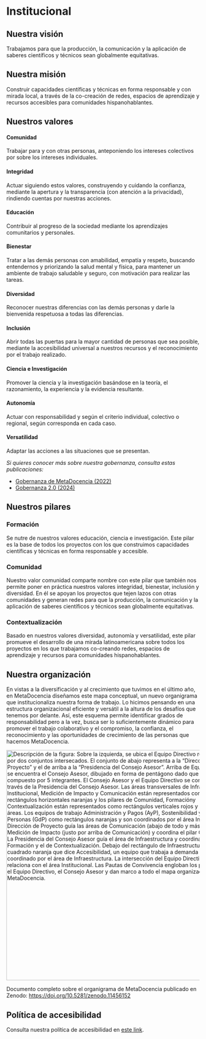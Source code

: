 # Institucional

## Nuestra visión 

Trabajamos para que la producción, la comunicación y la aplicación de saberes científicos y técnicos sean globalmente equitativas.

## Nuestra misión 

Construir capacidades científicas y técnicas en forma responsable y con mirada local, a través de la co-creación de redes, espacios de aprendizaje y recursos accesibles para comunidades hispanohablantes.

## Nuestros valores

#### Comunidad
Trabajar para y con otras personas, anteponiendo los intereses colectivos por sobre los intereses individuales.

#### Integridad
Actuar siguiendo estos valores, construyendo y cuidando la confianza, mediante la apertura y la transparencia (con atención a la privacidad), rindiendo cuentas por nuestras acciones.

#### Educación
Contribuir al progreso de la sociedad mediante los aprendizajes comunitarios y personales.

#### Bienestar
Tratar a las demás personas con amabilidad, empatía y respeto, buscando entendernos y priorizando la salud mental y física, para mantener un ambiente de trabajo saludable y seguro, con motivación para realizar las tareas.

#### Diversidad
Reconocer nuestras diferencias con las demás personas y darle la bienvenida respetuosa a todas las diferencias. 

#### Inclusión
Abrir todas las puertas para la mayor cantidad de personas que sea  posible, mediante la accesibilidad universal a nuestros recursos y el reconocimiento por el trabajo realizado.

#### Ciencia e Investigación
Promover la ciencia y la investigación basándose en la teoría, el  razonamiento, la experiencia y la evidencia resultante. 

#### Autonomía
Actuar con responsabilidad y según el criterio individual, colectivo o regional, según corresponda en cada caso.

#### Versatilidad
Adaptar las acciones a las situaciones que se presentan.

*Si quieres conocer más sobre nuestra gobernanza, consulta estas publicaciones:*
- [Gobernanza de MetaDocencia (2022)](https://zenodo.org/records/7398893)
- [Gobernanza 2.0 (2024)](https://zenodo.org/records/12522913)

## Nuestros pilares
### Formación
Se nutre de nuestros valores educación, ciencia e investigación. Este pilar es la base de todos los proyectos con los que construimos capacidades científicas y técnicas en forma responsable y accesible.

### Comunidad
Nuestro valor comunidad comparte nombre con este pilar que también nos permite poner en práctica nuestros valores integridad, bienestar, inclusión y diversidad. En él se apoyan los proyectos que tejen lazos con otras comunidades y generan redes para que la producción, la comunicación y la aplicación de saberes científicos y técnicos sean globalmente equitativas.

### Contextualización
Basado en nuestros valores diversidad, autonomía y versatilidad, este pilar promueve el desarrollo de una mirada latinoamericana sobre todos los proyectos en los que trabajamos co-creando redes, espacios de aprendizaje y recursos para comunidades hispanohablantes.

## Nuestra organización
En vistas a la diversificación y al crecimiento que tuvimos en el último año, en MetaDocencia diseñamos este mapa conceptual, un nuevo organigrama que institucionaliza nuestra forma de trabajo. Lo hicimos pensando en una estructura organizacional eficiente y versátil a la altura de los desafíos que tenemos por delante. Así, este esquema permite identificar grados de responsabilidad pero a la vez, busca ser lo suficientemente dinámico para promover el trabajo colaborativo y el compromiso, la confianza, el reconocimiento y las oportunidades de crecimiento de las personas que hacemos MetaDocencia. 

<img src="https://www.metadocencia.org/img/organigramaMD2024.jpg" alt="Descripción de la figura: Sobre la izquierda, se ubica el Equipo Directivo representado por dos conjuntos intersecados. El conjunto de abajo representa a la “Dirección de Proyecto” y el de arriba a la “Presidencia del Consejo Asesor”. Arriba de Equipo Directivo, se encuentra el Consejo Asesor, dibujado en forma de pentágono dado que está compuesto por 5 integrantes. El Consejo Asesor y el Equipo Directivo se comunican a través de la Presidencia del Consejo Asesor. Las áreas transversales de Infraestructura, Institucional, Medición de Impacto y Comunicación están representados como rectángulos horizontales naranjas y los pilares de Comunidad, Formacióny Contextualización están representados como rectángulos verticales rojos y atraviesan las áreas. Los equipos de trabajo Administración y Pagos (AyP), Sostenibilidad y Gestión de Personas (GdP) como rectángulos naranjas y son coordinados por el área Institucional. La Dirección de Proyecto guía las áreas de Comunicación (abajo de todo y más externa) y de Medición de Impacto (justo por arriba de Comunicación) y coordina el pilar Comunidad. La Presidencia del Consejo Asesor guía el área de Infraestructura y coordina el pilar de Formación y el de Contextualización. Debajo del rectángulo de Infraestructura se ubica un cuadrado naranja que dice Accesibilidad, un equipo que trabaja a demanda y que es coordinado por el área de Infraestructura. La intersección del Equipo Directivo se relaciona con el área Institucional. Las Pautas de Convivencia engloban los pilares, áreas, el Equipo Directivo, el Consejo Asesor y dan marco a todo el mapa organizacional de MetaDocencia." width="600px"/>

Documento completo sobre el organigrama de MetaDocencia publicado en Zenodo: https://doi.org/10.5281/zenodo.11456152

## Política de accesibilidad

Consulta nuestra política de accesibilidad en [este link](https://www.metadocencia.org/politica_accesibilidad/).
